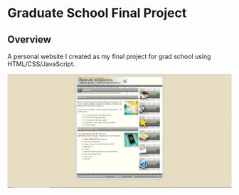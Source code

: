 # Graduate School Final Project

## Overview

A personal website I created as my final project for grad school using HTML/CSS/JavaScript.

![Screenshot](./screenshot.png)
